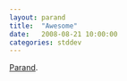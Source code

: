 ```yaml
---
layout: parand
title:  "Awesome"
date:   2008-08-21 10:00:00
categories: stddev
---
```

[Parand](/web/20101222052012/http://www.urbandictionary.com/define.php?term=parand).
